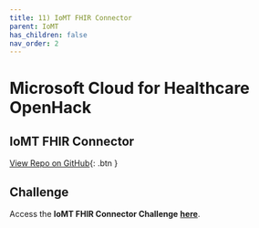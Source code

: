```yaml
---
title: 11) IoMT FHIR Connector 
parent: IoMT
has_children: false
nav_order: 2
---
```

# Microsoft Cloud for Healthcare OpenHack

## IoMT FHIR Connector
[View Repo on GitHub](https://github.com/microsoft/openhack-mc4h/tree/main/Challenge-11){: .btn }

## Challenge

Access the __IoMT FHIR Connector Challenge__ **[here](https://github.com/microsoft/openhack-mc4h/tree/main/Challenge-11)**.
